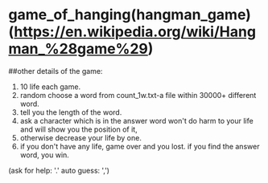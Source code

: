# game_of_hanging(hangman_game)  (https://en.wikipedia.org/wiki/Hangman_%28game%29)

##other details of the game:
1. 10 life each game.
2. random choose a word from count_1w.txt-a file within 30000+ different word.
3. tell you the length of the word.
4. ask a character which is in the answer word won't do harm to your life and will show you the position of it,
5. otherwise decrease your life by one.
6. if you don't have any life, game over and you lost. if you find the answer word, you win.

(ask for help: '.'  auto guess: ',')
